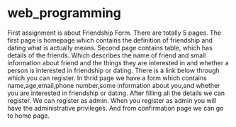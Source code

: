 # web_programming
First assignment is about Friendship Form. There are totally 5 pages. The first page is homepage which contains the definition of friendship and dating what is actually means.
Second page contains table, which has details of the friends. Which describes the name of friend and small information about friend and the things they are interested in 
and whether a person is interested in friendship or dating. There is a link below through which you can register.
In thrid page we have a form which contains name,age,email,phone number,some information about you,and whether you are interested in friendship or dating. After filling all the details we can register.
We can register as admin.
When you register as admin you will have the administrative privileges. And from confirmation page we can go to home page.

     
